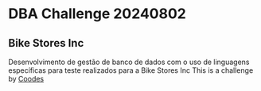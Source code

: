 # DBA Challenge 20240802
## Bike Stores Inc

Desenvolvimento de gestão de banco de dados com o uso de linguagens específicas para teste realizados para a Bike Stores Inc
This is a challenge by [Coodes](https://coodesh.com/)



